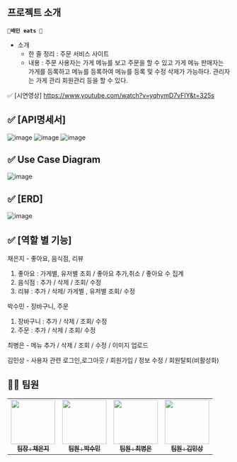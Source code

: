 ## 프로젝트 소개
**`🍔배민 eats 🍕`**
- 소개
    - 한 줄 정리 :  주문 서비스 사이트
    - 내용 : 주문 사용자는 가게 메뉴를 보고 주문을 할 수 있고
    가게 메뉴 판매자는 가게를 등록하고 메뉴를 등록하여 메뉴를 등록 및 수정 삭제가 가능하다.
    관리자는 가게 관리 회원관리 등을 할 수 있다.

✅ [시연영상]
https://www.youtube.com/watch?v=yqhymD7vFIY&t=325s

## ✅ [API명세서]
![image](https://github.com/eondi/baemineats/assets/53809248/e04611ee-910e-4a59-a506-eee08f988d70)
![image](https://github.com/eondi/baemineats/assets/53809248/a5ab0157-54be-4cc1-8f96-08870b51792d)
![image](https://github.com/eondi/baemineats/assets/53809248/be4b1251-e816-4841-9b44-e31e5f2b6dfa)


## ✅ Use Case Diagram
![image](https://github.com/eondi/baemineats/assets/53809248/642c6ff0-10af-4ba7-8023-5bd7d6c3a5be)

## ✅ [ERD]
![image](https://github.com/eondi/baemineats/assets/53809248/e6889651-401f-4687-8f86-a41a30db81bd)



## ✅ [역할 별 기능]

채은지 - 좋아요, 음식점, 리뷰
  1. 좋아요 : 가게별, 유저별 조회 / 좋아요 추가,취소 / 좋아요 수 집계
  2. 음식점 : 추가 / 삭제 / 조회/ 수정
  3. 리뷰 : 추가 / 삭제/ 가게별 , 유저별 조회/ 수정

박수민 - 장바구니, 주문
  1. 장바구니 : 추가 / 삭제 / 조회/ 수정
  2. 주문 : 추가 / 삭제 / 조회/ 수정

최병은 - 메뉴
  추가 / 삭제 / 조회 / 수정 / 이미지 업로드

김민상 - 사용자 관련
  로그인,로그아웃 / 회원가입 / 정보 수정 / 회원탈퇴(비활성화)

## 👩‍💻 팀원
<table>
  <tbody>
    <tr>
      <td align="center"><a href="https://github.com/eondi"><img src="https://avatars.githubusercontent.com/u/87860163?v=4"width=100px;" alt=""/><br /><sub><b>팀장 : 채은지 </b></sub></a><br /></td>
      <td align="center"><a href="https://github.com/pastjung"><img src="https://avatars.githubusercontent.com/u/95015832?v=4" width="100px;" alt=""/><br /><sub><b>팀원 : 박수민 </b></sub></a><br /></td>
      <td align="center"><a href="https://github.com/beunchoi"><img src="https://avatars.githubusercontent.com/u/87860163?v=4" width="100px;" alt=""/><br /><sub><b> 팀원 : 최병은 </b></sub></a><br /></td>
            <td align="center"><a href="https://github.com/KIM-TABLE-NEXT"><img src="https://avatars.githubusercontent.com/u/87860163?v=4" width="100px;" alt=""/><br /><sub><b> 팀원 : 김민상 </b></sub></a><br /></td>
